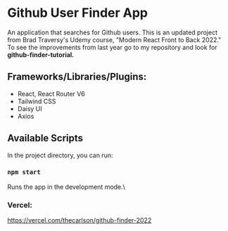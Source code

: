 # Github User Finder App

An application that searches for Github users. This is an updated project from Brad Traversy's Udemy course, "Modern React Front to Back 2022." To see the improvements from last year go to my repository and look for **github-finder-tutorial.**

## Frameworks/Libraries/Plugins: 
- React, React Router V6
- Tailwind CSS
- Daisy UI
- Axios

## Available Scripts

In the project directory, you can run:

### `npm start`

Runs the app in the development mode.\

### Vercel: 
https://vercel.com/thecarlson/github-finder-2022 
